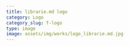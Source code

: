 ```yaml
---
title: librarie.md logo
category: Logo
category_slug: f-logo
type: image
image: assets/img/works/logo_librarie.md.jpg
---
```

